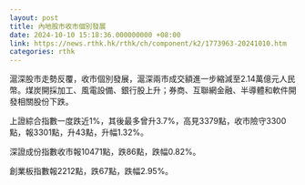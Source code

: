 ```yaml
---
layout: post
title: 內地股市收市個別發展
date: 2024-10-10 15:18:36.000000000 +08:00
link: https://news.rthk.hk/rthk/ch/component/k2/1773963-20241010.htm
categories: rthk
---
```


滬深股市走勢反覆，收市個別發展，滬深兩市成交額進一步縮減至2.14萬億元人民幣。煤炭開採加工、風電設備、銀行股上升；券商、互聯網金融、半導體和軟件開發相關股份下跌。

上證綜合指數一度跌近1%，其後最多曾升3.7%，高見3379點，收市險守3300點，報3301點，升43點，升幅1.32%。

深證成份指數收市報10471點，跌86點，跌幅0.82%。

創業板指數報2212點，跌67點，跌幅2.95%。
